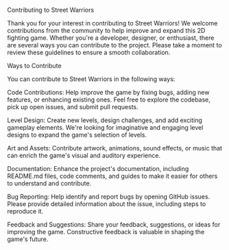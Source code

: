 Contributing to Street Warriors

Thank you for your interest in contributing to Street Warriors! We welcome contributions from the community to help improve and expand this 2D fighting game. Whether you're a developer, designer, or enthusiast, there are several ways you can contribute to the project. Please take a moment to review these guidelines to ensure a smooth collaboration.

Ways to Contribute

You can contribute to Street Warriors in the following ways:

Code Contributions: Help improve the game by fixing bugs, adding new features, or enhancing existing ones. Feel free to explore the codebase, pick up open issues, and submit pull requests.

Level Design: Create new levels, design challenges, and add exciting gameplay elements. We're looking for imaginative and engaging level designs to expand the game's selection of levels.

Art and Assets: Contribute artwork, animations, sound effects, or music that can enrich the game's visual and auditory experience.

Documentation: Enhance the project's documentation, including README.md files, code comments, and guides to make it easier for others to understand and contribute.

Bug Reporting: Help identify and report bugs by opening GitHub issues. Please provide detailed information about the issue, including steps to reproduce it.

Feedback and Suggestions: Share your feedback, suggestions, or ideas for improving the game. Constructive feedback is valuable in shaping the game's future.
